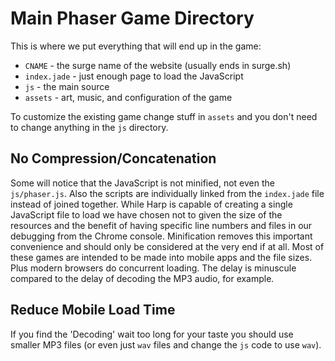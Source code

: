 # Main Phaser Game Directory

This is where we put everything that will end up in the game:

* `CNAME` - the surge name of the website (usually ends in surge.sh)
* `index.jade` - just enough page to load the JavaScript
* `js` - the main source
* `assets` - art, music, and configuration of the game

To customize the existing game change stuff in `assets` and you don't
need to change anything in the `js` directory.

## No Compression/Concatenation

Some will notice that the JavaScript is not minified, not even the
`js/phaser.js`. Also the scripts are individually linked from the
`index.jade` file instead of joined together. While Harp is capable
of creating a single JavaScript file to load we have chosen not to
given the size of the resources and the benefit of having specific
line numbers and files in our debugging from the Chrome console.
Minification removes this important convenience and should only be
considered at the very end if at all. Most of these games are
intended to be made into mobile apps and the file sizes. Plus modern
browsers do concurrent loading. The delay is minuscule compared to
the delay of decoding the MP3 audio, for example.

## Reduce Mobile Load Time

If you find the 'Decoding' wait too long for your taste you should
use smaller MP3 files (or even just `wav` files and change the `js`
code to use `wav`).


